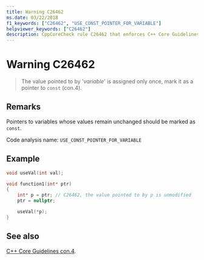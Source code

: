 ```yaml
---
title: Warning C26462
ms.date: 03/22/2018
f1_keywords: ["C26462", "USE_CONST_POINTER_FOR_VARIABLE"]
helpviewer_keywords: ["C26462"]
description: CppCoreCheck rule C26462 that enforces C++ Core Guidelines Con.4
---
```

# Warning C26462

> The value pointed to by '*variable*' is assigned only once, mark it as a pointer to `const` (con.4).

## Remarks

Pointers to variables whose values remain unchanged should be marked as `const`.

Code analysis name: `USE_CONST_POINTER_FOR_VARIABLE`

## Example

```cpp
void useVal(int val);

void function1(int* ptr)
{
    int* p = ptr; // C26462, the value pointed to by p is unmodified
    ptr = nullptr;

    useVal(*p);
}
```

## See also

[C++ Core Guidelines con.4](https://github.com/isocpp/CppCoreGuidelines/blob/master/CppCoreGuidelines.md#con4-use-const-to-define-objects-with-values-that-do-not-change-after-construction).
